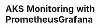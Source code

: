 # AKS Monitoring with PrometheusGrafana                                                                                                                                                                                                                      

